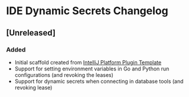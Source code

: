 <!-- Keep a Changelog guide -> https://keepachangelog.com -->

# IDE Dynamic Secrets Changelog

## [Unreleased]
### Added
- Initial scaffold created from [IntelliJ Platform Plugin Template](https://github.com/JetBrains/intellij-platform-plugin-template)
- Support for setting environment variables in Go and Python run configurations (and revoking the leases)
- Support for dynamic secrets when connecting in database tools (and revoking lease)
